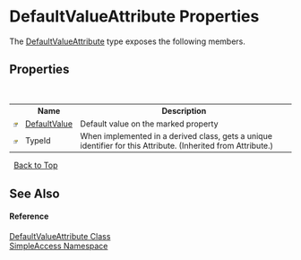 # DefaultValueAttribute Properties
 

The <a href="7ba3e5d2-ca1d-9422-cd82-aea4db22f18f">DefaultValueAttribute</a> type exposes the following members.


## Properties
&nbsp;<table><tr><th></th><th>Name</th><th>Description</th></tr><tr><td>![Public property](media/pubproperty.gif "Public property")</td><td><a href="6b31941a-35c5-7058-3ea8-97876b1ad866">DefaultValue</a></td><td>
Default value on the marked property</td></tr><tr><td>![Public property](media/pubproperty.gif "Public property")</td><td>TypeId</td><td>
When implemented in a derived class, gets a unique identifier for this Attribute.
 (Inherited from Attribute.)</td></tr></table>&nbsp;
<a href="#defaultvalueattribute-properties">Back to Top</a>

## See Also


#### Reference
<a href="7ba3e5d2-ca1d-9422-cd82-aea4db22f18f">DefaultValueAttribute Class</a><br /><a href="5b81da8e-9a02-e6f3-6346-ccc62ec531d3">SimpleAccess Namespace</a><br />